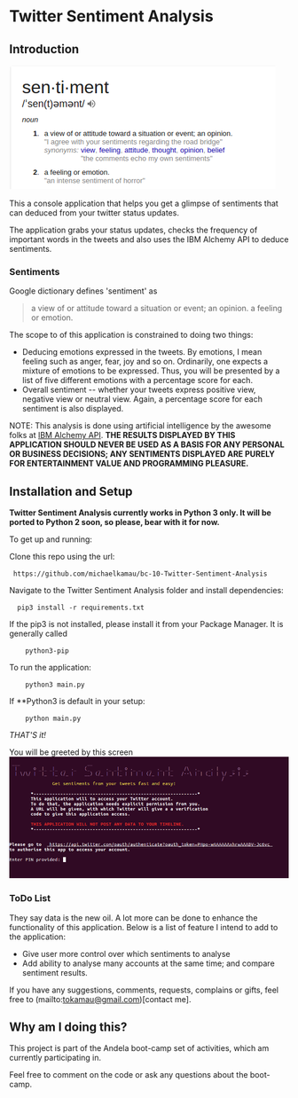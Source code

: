# Twitter Sentiment Analysis

## Introduction

![sentiment definition](sentiment.png)

This a console application that helps you get a glimpse of sentiments that can deduced from your twitter status updates.

The application grabs your status updates, checks the frequency of important words in the tweets and also uses the IBM Alchemy API to deduce sentiments.

### Sentiments

Google dictionary defines 'sentiment' as 
> a view of or attitude toward a situation or event; an opinion.
> a feeling or emotion.

The scope to of this application is constrained to doing two things:
* Deducing emotions expressed in the tweets. By emotions, I mean feeling such as anger, fear, joy and so on. Ordinarily, one expects a mixture of emotions to be expressed. Thus, you will be presented by a list of five different emotions with a percentage score for each.
* Overall sentiment -- whether your tweets express positive view, negative view or neutral view. Again, a percentage score for each sentiment is also displayed.

NOTE: This analysis is done using artificial intelligence by the awesome folks at [IBM Alchemy API](http://www.alchemyapi.com/). 
**THE RESULTS DISPLAYED BY THIS APPLICATION SHOULD NEVER BE USED AS A BASIS FOR ANY PERSONAL OR BUSINESS DECISIONS; ANY SENTIMENTS DISPLAYED ARE PURELY FOR ENTERTAINMENT VALUE AND PROGRAMMING PLEASURE.**

## Installation and Setup

**Twitter Sentiment Analysis currently works in Python 3 only. It will be ported to Python
 2 soon, so please, bear with it for now.**

To get up and running:

Clone this repo using the url:

     https://github.com/michaelkamau/bc-10-Twitter-Sentiment-Analysis
      
Navigate to the Twitter Sentiment Analysis folder and install dependencies:

      pip3 install -r requirements.txt

If the pip3 is not installed, please install it from your Package Manager. It is generally called 
      
        python3-pip

To run the application:
    
        python3 main.py

If **Python3 is default in your setup:

        python main.py
    

_THAT'S it!_


You will be greeted by this screen 
![main screen](screen.png)

### ToDo List

They say data is the new oil. A lot more can be done to enhance the functionality of this application. Below is a list of feature I intend to add to the application:

* Give user more control over which sentiments to analyse
* Add ability to analyse many accounts at the same time; and compare sentiment results.

If you have any suggestions, comments, requests, complains or gifts, feel free to (mailto:tokamau@gmail.com)[contact me]. 

## Why am I doing this?

This project is part of the Andela boot-camp set of activities, which am currently participating in.

Feel free to comment on the code or ask any questions about the boot-camp.
